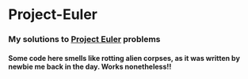 # Project-Euler

### My solutions to [Project Euler](https://projecteuler.net/archives) problems

#### Some code here smells like rotting alien corpses, as it was written by newbie me back in the day. Works nonetheless!! 


